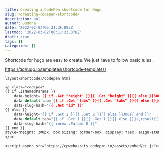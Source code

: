 ```yaml
---
title: Creating a CodePen shortcode for Hugo
slug: /creating-codepen-shortcode/
description: null
author: Buddha
date: '2022-02-02T05:31:36.893Z'
lastmod: '2022-02-02T06:13:33.378Z'
draft: true
tags: []
categories: []
---
```


Shortcode for hugo are easy to create. We just have to follow basic rules.

https://gohugo.io/templates/shortcode-templates/
<!--more-->

```l {title=true}
layout/shortcodes/codepen.html
```
```l
<p class="codepen" 
{{ if .IsNamedParams }}
    data-height='{{ if .Get "height" }}{{ .Get "height" }}{{ else }}300{{ end }}' 
    data-default-tab='{{ if .Get "tabs" }}{{ .Get "tabs" }}{{ else }}js,result{{ end }}'
    data-slug-hash='{{ .Get "id" }}' 
{{ else }}
    data-height="{{ if .Get 2 }}{{ .Get 2 }}{{ else }}300{{ end }}" 
    data-default-tab="{{ if .Get 1 }}{{ .Get 1 }}{{ else }}js,result{{ end }}" 
    data-slug-hash="{{ index .Params 0 }}" 
{{ end }}
style="height: 300px; box-sizing: border-box; display: flex; align-items: center; justify-content: center; border: 2px solid; margin: 1em 0; padding: 1em;">
</p>

<script async src="https://cpwebassets.codepen.io/assets/embed/ei.js"></script>
```